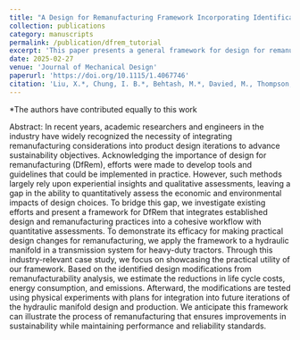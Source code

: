 ```yaml
---
title: "A Design for Remanufacturing Framework Incorporating Identification, Evaluation, and Validation: A Case Study of Hydraulic Manifold"
collection: publications
category: manuscripts
permalink: /publication/dfrem_tutorial
excerpt: 'This paper presents a general framework for design for remanufacturing (DfRem) and its case study on a transmission system component'
date: 2025-02-27
venue: 'Journal of Mechanical Design'
paperurl: 'https://doi.org/10.1115/1.4067746'
citation: 'Liu, X.*, Chung, I. B.*, Behtash, M.*, Davied, M., Thompson, T., Lopez, R., ... & Hu, C. (2025). &quot;A Design for Remanufacturing Framework Incorporating Identification, Evaluation, and Validation: A Case Study of Hydraulic Manifold.&quot; <i>Journal of Mechanical Design</i>. 147(8), 084502.'
---
```

*The authors have contributed equally to this work

Abstract: In recent years, academic researchers and engineers in the industry have widely recognized the necessity of integrating remanufacturing considerations into product design iterations to advance sustainability objectives. Acknowledging the importance of design for remanufacturing (DfRem), efforts were made to develop tools and guidelines that could be implemented in practice. However, such methods largely rely upon experiential insights and qualitative assessments, leaving a gap in the ability to quantitatively assess the economic and environmental impacts of design choices. To bridge this gap, we investigate existing efforts and present a framework for DfRem that integrates established design and remanufacturing practices into a cohesive workflow with quantitative assessments. To demonstrate its efficacy for making practical design changes for remanufacturing, we apply the framework to a hydraulic manifold in a transmission system for heavy-duty tractors. Through this industry-relevant case study, we focus on showcasing the practical utility of our framework. Based on the identified design modifications from remanufacturability analysis, we estimate the reductions in life cycle costs, energy consumption, and emissions. Afterward, the modifications are tested using physical experiments with plans for integration into future iterations of the hydraulic manifold design and production. We anticipate this framework can illustrate the process of remanufacturing that ensures improvements in sustainability while maintaining performance and reliability standards.
